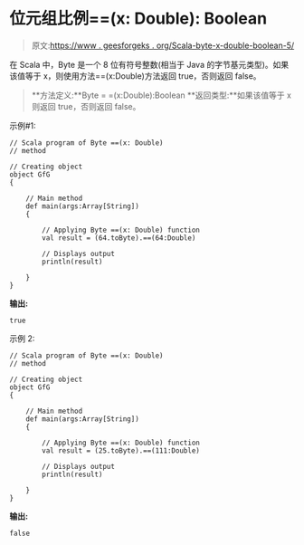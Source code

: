 # 位元组比例==(x: Double): Boolean

> 原文:[https://www . geesforgeks . org/Scala-byte-x-double-boolean-5/](https://www.geeksforgeeks.org/scala-byte-x-double-boolean-5/)

在 Scala 中，Byte 是一个 8 位有符号整数(相当于 Java 的字节基元类型)。如果该值等于 x，则使用方法==(x:Double)方法返回 true，否则返回 false。

> **方法定义:**Byte = =(x:Double):Boolean
> **返回类型:**如果该值等于 x 则返回 true，否则返回 false。

示例#1:

```
// Scala program of Byte ==(x: Double)
// method 

// Creating object 
object GfG 
{ 

    // Main method 
    def main(args:Array[String]) 
    { 

        // Applying Byte ==(x: Double) function 
        val result = (64.toByte).==(64:Double) 

        // Displays output 
        println(result) 

    } 
} 
```

**输出:**

```
true
```

示例 2:

```
// Scala program of Byte ==(x: Double)
// method 

// Creating object 
object GfG 
{ 

    // Main method 
    def main(args:Array[String]) 
    { 

        // Applying Byte ==(x: Double) function 
        val result = (25.toByte).==(111:Double) 

        // Displays output 
        println(result) 

    } 
} 
```

**输出:**

```
false
```